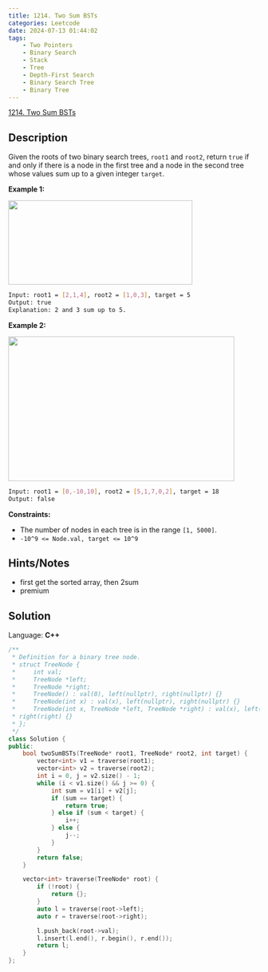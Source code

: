```yaml
---
title: 1214. Two Sum BSTs
categories: Leetcode
date: 2024-07-13 01:44:02
tags:
    - Two Pointers
    - Binary Search
    - Stack
    - Tree
    - Depth-First Search
    - Binary Search Tree
    - Binary Tree
---
```


[1214. Two Sum BSTs](https://leetcode.com/problems/two-sum-bsts/description/)

## Description

Given the roots of two binary search trees, `root1` and `root2`, return `true` if and only if there is a node in the first tree and a node in the second tree whose values sum up to a given integer `target`.

**Example 1:**

<img alt="" src="https://assets.leetcode.com/uploads/2021/02/10/ex1.png" style="width: 369px; height: 169px;">

```bash
Input: root1 = [2,1,4], root2 = [1,0,3], target = 5
Output: true
Explanation: 2 and 3 sum up to 5.
```

**Example 2:**

<img alt="" src="https://assets.leetcode.com/uploads/2021/02/10/ex2.png" style="width: 453px; height: 290px;">

```bash
Input: root1 = [0,-10,10], root2 = [5,1,7,0,2], target = 18
Output: false
```

**Constraints:**

- The number of nodes in each tree is in the range `[1, 5000]`.
- `-10^9 <= Node.val, target <= 10^9`

## Hints/Notes

- first get the sorted array, then 2sum
- premium

## Solution

Language: **C++**

```C++
/**
 * Definition for a binary tree node.
 * struct TreeNode {
 *     int val;
 *     TreeNode *left;
 *     TreeNode *right;
 *     TreeNode() : val(0), left(nullptr), right(nullptr) {}
 *     TreeNode(int x) : val(x), left(nullptr), right(nullptr) {}
 *     TreeNode(int x, TreeNode *left, TreeNode *right) : val(x), left(left),
 * right(right) {}
 * };
 */
class Solution {
public:
    bool twoSumBSTs(TreeNode* root1, TreeNode* root2, int target) {
        vector<int> v1 = traverse(root1);
        vector<int> v2 = traverse(root2);
        int i = 0, j = v2.size() - 1;
        while (i < v1.size() && j >= 0) {
            int sum = v1[i] + v2[j];
            if (sum == target) {
                return true;
            } else if (sum < target) {
                i++;
            } else {
                j--;
            }
        }
        return false;
    }

    vector<int> traverse(TreeNode* root) {
        if (!root) {
            return {};
        }
        auto l = traverse(root->left);
        auto r = traverse(root->right);

        l.push_back(root->val);
        l.insert(l.end(), r.begin(), r.end());
        return l;
    }
};
```
